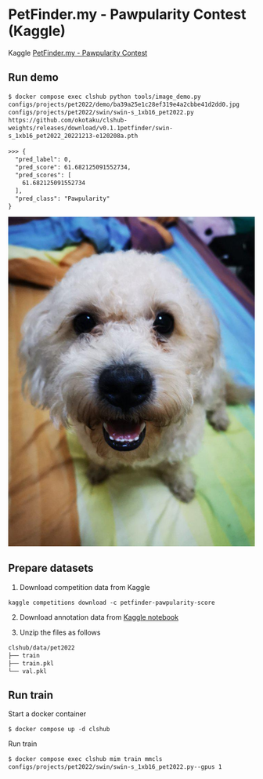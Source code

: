 # PetFinder.my - Pawpularity Contest (Kaggle)

Kaggle [PetFinder.my - Pawpularity Contest](https://www.kaggle.com/c/petfinder-pawpularity-score)

## Run demo

```
$ docker compose exec clshub python tools/image_demo.py configs/projects/pet2022/demo/ba39a25e1c28ef319e4a2cbbe41d2dd0.jpg configs/projects/pet2022/swin/swin-s_1xb16_pet2022.py https://github.com/okotaku/clshub-weights/releases/download/v0.1.1petfinder/swin-s_1xb16_pet2022_20221213-e120208a.pth

>>> {
  "pred_label": 0,
  "pred_score": 61.682125091552734,
  "pred_scores": [
    61.682125091552734
  ],
  "pred_class": "Pawpularity"
}
```

![plot](demo/ba39a25e1c28ef319e4a2cbbe41d2dd0.jpg)

## Prepare datasets

1. Download competition data from Kaggle

```
kaggle competitions download -c petfinder-pawpularity-score
```

2. Download annotation data from [Kaggle notebook](https://www.kaggle.com/code/takuok/pet2022-split-data)

3. Unzip the files as follows

```
clshub/data/pet2022
├── train
├── train.pkl
└── val.pkl
```

## Run train

Start a docker container

```
$ docker compose up -d clshub
```

Run train

```
$ docker compose exec clshub mim train mmcls configs/projects/pet2022/swin/swin-s_1xb16_pet2022.py--gpus 1
```
